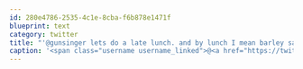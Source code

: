 ```yaml
---
id: 280e4786-2535-4c1e-8cba-f6b878e1471f
blueprint: text
category: twitter
title: "'@gunsinger lets do a late lunch. and by lunch I mean barley sandwiches. and by barley sandwiches, I mean beer."
caption: '<span class="username username_linked">@<a href="https://twitter.com/gunsinger" title="Cynthia Gunsinger">gunsinger</a></span> lets do a late lunch. and by lunch I mean barley sandwiches. and by barley sandwiches, I mean beer.'
---
```

